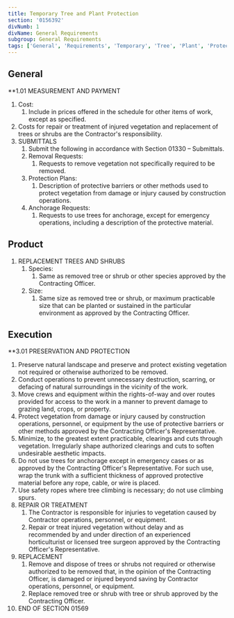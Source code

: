 ```yaml
---
title: Temporary Tree and Plant Protection
section: '0156392'
divNumb: 1
divName: General Requirements
subgroup: General Requirements
tags: ['General', 'Requirements', 'Temporary', 'Tree', 'Plant', 'Protection']
---
```


## General

\*\*1.01 MEASUREMENT AND PAYMENT

1. Cost:
   1. Include in prices offered in the schedule for other items of work, except as specified.
1. Costs for repair or treatment of injured vegetation and replacement of trees or shrubs are the Contractor's responsibility.
1. SUBMITTALS
   1. Submit the following in accordance with Section 01330 – Submittals.
   2. Removal Requests:
      1. Requests to remove vegetation not specifically required to be removed.
   3. Protection Plans:
      1. Description of protective barriers or other methods used to protect vegetation from damage or injury caused by construction operations.
   4. Anchorage Requests:
      1. Requests to use trees for anchorage, except for emergency operations, including a description of the protective material.

## Product

1. REPLACEMENT TREES AND SHRUBS
   1. Species:
      1. Same as removed tree or shrub or other species approved by the Contracting Officer.
   1. Size:
      1. Same size as removed tree or shrub, or maximum practicable size that can be planted or sustained in the particular environment as approved by the Contracting Officer.

## Execution

\*\*3.01 PRESERVATION AND PROTECTION

1.  Preserve natural landscape and preserve and protect existing vegetation not required or otherwise authorized to be removed.
2.  Conduct operations to prevent unnecessary destruction, scarring, or defacing of natural surroundings in the vicinity of the work.
3.  Move crews and equipment within the rights-of-way and over routes provided for access to the work in a manner to prevent damage to grazing land, crops, or property.
4.  Protect vegetation from damage or injury caused by construction operations, personnel, or equipment by the use of protective barriers or other methods approved by the Contracting Officer's Representative.
5.  Minimize, to the greatest extent practicable, clearings and cuts through vegetation. Irregularly shape authorized clearings and cuts to soften undesirable aesthetic impacts.
6.  Do not use trees for anchorage except in emergency cases or as approved by the Contracting Officer's Representative. For such use, wrap the trunk with a sufficient thickness of approved protective material before any rope, cable, or wire is placed.
7.  Use safety ropes where tree climbing is necessary; do not use climbing spurs.
8.  REPAIR OR TREATMENT
    1.  The Contractor is responsible for injuries to vegetation caused by Contractor operations, personnel, or equipment.
    2.  Repair or treat injured vegetation without delay and as recommended by and under direction of an experienced horticulturist or licensed tree surgeon approved by the Contracting Officer's Representative.
9.  REPLACEMENT
    1.  Remove and dispose of trees or shrubs not required or otherwise authorized to be removed that, in the opinion of the Contracting Officer, is damaged or injured beyond saving by Contractor operations, personnel, or equipment.
    2.  Replace removed tree or shrub with tree or shrub approved by the Contracting Officer.
10. END OF SECTION 01569
